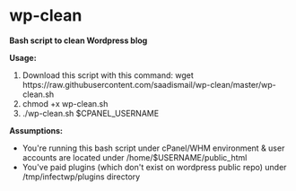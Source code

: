# wp-clean
<b>Bash script to clean Wordpress blog</b>

<b>Usage:</b>

<ol>
<li>Download this script with this command: wget https://raw.githubusercontent.com/saadismail/wp-clean/master/wp-clean.sh
<li>chmod +x wp-clean.sh</li>
<li>./wp-clean.sh $CPANEL_USERNAME</li>
</ol>

<b>Assumptions:</b>

<ul>
<li>You're running this bash script under cPanel/WHM environment & user accounts are located under /home/$USERNAME/public_html</li>
<li>You've paid plugins (which don't exist on wordpress public repo) under /tmp/infectwp/plugins directory</li>
</ul>
